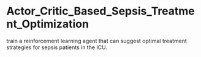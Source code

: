 # Actor_Critic_Based_Sepsis_Treatment_Optimization
train a reinforcement learning agent that can suggest optimal treatment strategies for sepsis patients in the ICU.
